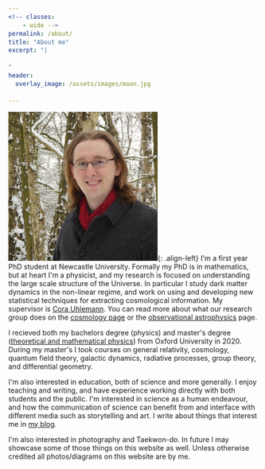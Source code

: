 ```yaml
---
<!-- classes:
    - wide -->
permalink: /about/
title: "About me"
excerpt: "|

"
header:
  overlay_image: /assets/images/moon.jpg

---
```

![headshot](/assets/images/headshot.JPG){: .align-left} I'm a first year PhD student at Newcastle University. Formally my PhD is in mathematics, but at heart I'm a physicist, and my research is focused on understanding the large scale structure of the Universe. In particular I study dark matter dynamics in the non-linear regime, and work on using and developing new statistical techniques for extracting cosmological information. My supervisor is [Cora Uhlemann](https://www.staff.ncl.ac.uk/corauhlemann/). You can read more about what our research group does on the [cosmology page](https://blogs.ncl.ac.uk/cosmology/) or the [observational astrophysics](https://blogs.ncl.ac.uk/astro-obs/) page.

I recieved both my bachelors degree (physics) and master's degree ([theoretical and mathematical physics](https://mmathphys.physics.ox.ac.uk/)) from Oxford University in 2020. During my master's I took courses on general relativity, cosmology, quantum field theory, galactic dynamics, radiative processes, group theory, and differential geometry.

I'm also interested in education, both of science and more generally. I enjoy teaching and writing, and have experience working directly with both students and the public. I'm interested in science as a human endeavour, and how the communication of science can benefit from and interface with different media such as storytelling and art. I write about things that interest me in [my blog](/recent/index.html).

I'm also interested in photography and Taekwon-do. In future I may showcase some of those things on this website as well. Unless otherwise credited all photos/diagrams on this website are by me.
